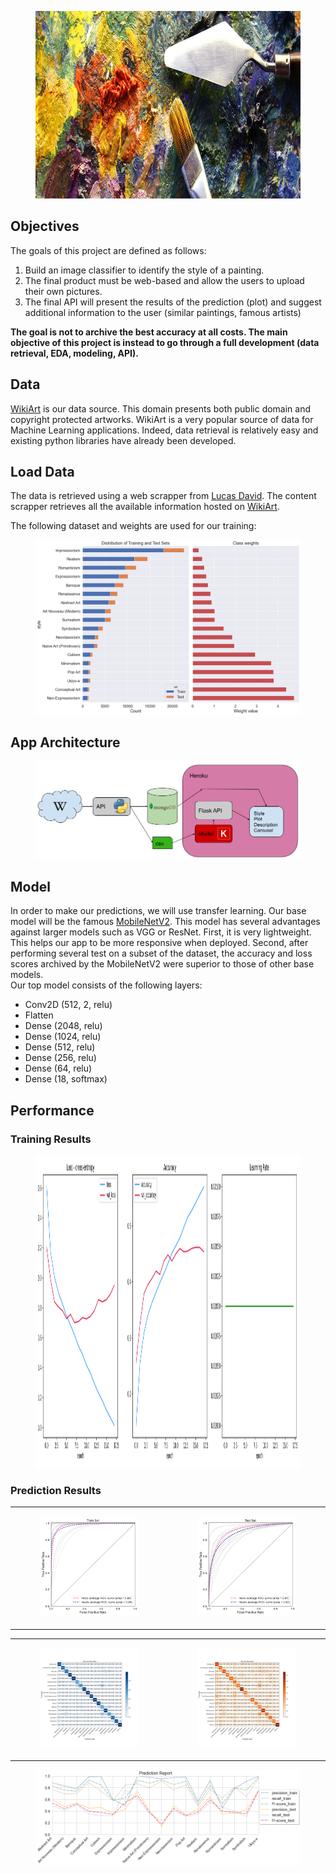 <figure>
    <img src="https://github.com/tdody/StyleYourArt/blob/master/app/static/oil-paint-banner.jpg" style="height:300px">
</figure>

## Objectives

The goals of this project are defined as follows:
1. Build an image classifier to identify the style of a painting.
2. The final product must be web-based and allow the users to upload their own pictures.
3. The final API will present the results of the prediction (plot) and suggest additional information to the user (similar paintings, famous artists)

**The goal is not to archive the best accuracy at all costs. The main objective of this project is instead to go through a full development (data retrieval, EDA, modeling, API).**

## Data

[WikiArt](https://www.wikiart.org/) is our data source. This domain presents both public domain and copyright protected artworks. WikiArt is a very popular source of data for Machine Learning applications. Indeed, data retrieval is relatively easy and existing python libraries have already been developed.

## Load Data

The data is retrieved using a web scrapper from [Lucas David](https://github.com/lucasdavid/wikiart).
The content scrapper retrieves all the available information hosted on [WikiArt](https://www.wikiart.org/).

The following dataset and weights are used for our training:
<figure>
    <img src="https://github.com/tdody/StyleYourArt/blob/master/app/static/output_22_0.png">
</figure>

## App Architecture

<figure>
    <img src="https://github.com/tdody/StyleYourArt/blob/master/app/static/Architecture.png">
</figure>

## Model

In order to make our predictions, we will use transfer learning. Our base model will be the famous [MobileNetV2](https://arxiv.org/abs/1801.04381). This model has several advantages against larger models such as VGG or ResNet. First, it is very lightweight. This helps our app to be more responsive when deployed. Second, after performing several test on a subset of the dataset, the accuracy and loss scores archived by the MobileNetV2 were superior to those of other base models.  
Our top model consists of the following layers:
 - Conv2D (512, 2, relu)
 - Flatten
 - Dense (2048, relu)
 - Dense (1024, relu)
 - Dense (512, relu)
 - Dense (256, relu)
 - Dense (64, relu)
 - Dense (18, softmax)

## Performance

### Training Results

<figure>
    <img src="https://github.com/tdody/StyleYourArt/blob/master/app/static/2_d/history.png" style="height:500px">
</figure>

### Prediction Results

<table>
    <tr>
        <td>
            <figure>
                <img src="https://github.com/tdody/StyleYourArt/blob/master/app/static/2_d/Train_Set_AUC_ROC.png">
            </figure>
        </td>
        <td>
            <figure>
                <img src="https://github.com/tdody/StyleYourArt/blob/master/app/static/2_d/Test_Set_AUC_ROC.png">
            </figure>
        </td>
    </tr>
</table>

<table>
    <tr>
        <td>
            <figure>
                <img src="https://github.com/tdody/StyleYourArt/blob/master/app/static/2_d/Train_Set_Normalize_confusion_matrix.png">
            </figure>
        </td>
        <td>
            <figure>
                <img src="https://github.com/tdody/StyleYourArt/blob/master/app/static/2_d/Test_Set_Normalize_confusion_matrix.png">
            </figure>
        </td>
    </tr>
</table>

<figure>
    <img src="https://github.com/tdody/StyleYourArt/blob/master/app/static/output_45_0.png">
</figure>